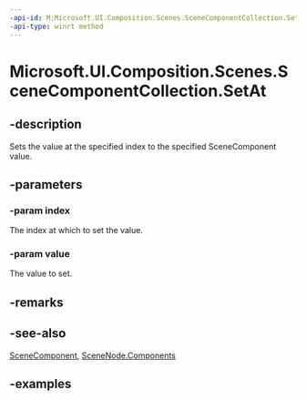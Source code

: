 ```yaml
---
-api-id: M:Microsoft.UI.Composition.Scenes.SceneComponentCollection.SetAt(System.UInt32,Microsoft.UI.Composition.Scenes.SceneComponent)
-api-type: winrt method
---
```


<!-- Method syntax.
public void SceneComponentCollection.SetAt(UInt32 index, SceneComponent value)
-->

# Microsoft.UI.Composition.Scenes.SceneComponentCollection.SetAt

## -description

Sets the value at the specified index to the specified SceneComponent value.

## -parameters
### -param index

The index at which to set the value.

### -param value

The value to set.

## -remarks

## -see-also

[SceneComponent](scenecomponent.md), [SceneNode.Components](scenenode_components.md)

## -examples

